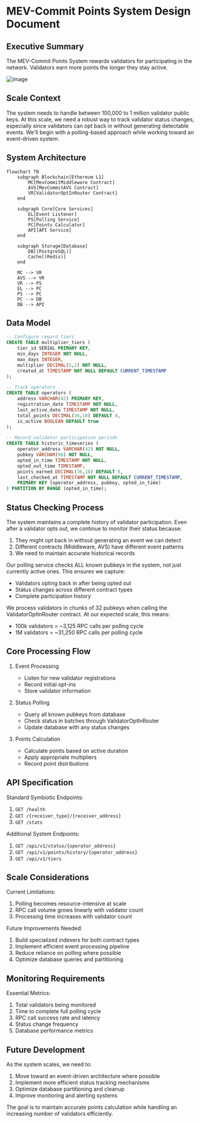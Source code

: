 # MEV-Commit Points System Design Document

## Executive Summary 
The MEV-Commit Points System rewards validators for participating in the network. Validators earn more points the longer they stay active.

![image](https://github.com/user-attachments/assets/1f53ebbc-fac8-4264-b921-64f593c2f61f)


## Scale Context
The system needs to handle between 100,000 to 1 million validator public keys. At this scale, we need a robust way to track validator status changes, especially since validators can opt back in without generating detectable events. We'll begin with a polling-based approach while working toward an event-driven system.

## System Architecture

```mermaid
flowchart TB
    subgraph Blockchain[Ethereum L1]
        MC[MevCommitMiddleware Contract]
        AVS[MevCommitAVS Contract]
        VR[ValidatorOptInRouter Contract]
    end

    subgraph Core[Core Services]
        EL[Event Listener]
        PS[Polling Service]
        PC[Points Calculator]
        API[API Service]
    end

    subgraph Storage[Database]
        DB[(PostgreSQL)]
        Cache[(Redis)]
    end

    MC --> VR
    AVS --> VR
    VR --> PS
    EL --> PC
    PS --> PC
    PC --> DB
    DB --> API
```

## Data Model

```sql
-- Configure reward tiers
CREATE TABLE multiplier_tiers (
    tier_id SERIAL PRIMARY KEY,
    min_days INTEGER NOT NULL,
    max_days INTEGER,
    multiplier DECIMAL(5,2) NOT NULL,
    created_at TIMESTAMP NOT NULL DEFAULT CURRENT_TIMESTAMP
);

-- Track operators
CREATE TABLE operators (
    address VARCHAR(42) PRIMARY KEY,
    registration_date TIMESTAMP NOT NULL,
    last_active_date TIMESTAMP NOT NULL,
    total_points DECIMAL(36,18) DEFAULT 0,
    is_active BOOLEAN DEFAULT true
);

-- Record validator participation periods
CREATE TABLE historic_timeseries (
    operator_address VARCHAR(42) NOT NULL,
    pubkey VARCHAR(98) NOT NULL,
    opted_in_time TIMESTAMP NOT NULL,
    opted_out_time TIMESTAMP,
    points_earned DECIMAL(36,18) DEFAULT 0,
    last_checked_at TIMESTAMP NOT NULL DEFAULT CURRENT_TIMESTAMP,
    PRIMARY KEY (operator_address, pubkey, opted_in_time)
) PARTITION BY RANGE (opted_in_time);
```

## Status Checking Process

The system maintains a complete history of validator participation. Even after a validator opts out, we continue to monitor their status because:
1. They might opt back in without generating an event we can detect
2. Different contracts (Middleware, AVS) have different event patterns
3. We need to maintain accurate historical records

Our polling service checks ALL known pubkeys in the system, not just currently active ones. This ensures we capture:
- Validators opting back in after being opted out
- Status changes across different contract types
- Complete participation history

We process validators in chunks of 32 pubkeys when calling the ValidatorOptInRouter contract. At our expected scale, this means:
- 100k validators = ~3,125 RPC calls per polling cycle
- 1M validators = ~31,250 RPC calls per polling cycle

## Core Processing Flow

1. Event Processing
   - Listen for new validator registrations
   - Record initial opt-ins
   - Store validator information

2. Status Polling
   - Query all known pubkeys from database
   - Check status in batches through ValidatorOptInRouter
   - Update database with any status changes

3. Points Calculation
   - Calculate points based on active duration
   - Apply appropriate multipliers
   - Record point distributions

## API Specification

Standard Symbiotic Endpoints:
1. `GET /health`
2. `GET /{receiver_type}/{receiver_address}`
3. `GET /stats`

Additional System Endpoints:
1. `GET /api/v1/status/{operator_address}`
2. `GET /api/v1/points/history/{operator_address}`
3. `GET /api/v1/tiers`

## Scale Considerations

Current Limitations:
1. Polling becomes resource-intensive at scale
2. RPC call volume grows linearly with validator count
3. Processing time increases with validator count

Future Improvements Needed:
1. Build specialized indexers for both contract types
2. Implement efficient event processing pipeline
3. Reduce reliance on polling where possible
4. Optimize database queries and partitioning

## Monitoring Requirements

Essential Metrics:
1. Total validators being monitored
2. Time to complete full polling cycle
3. RPC call success rate and latency
4. Status change frequency
5. Database performance metrics

## Future Development

As the system scales, we need to:
1. Move toward an event-driven architecture where possible
2. Implement more efficient status tracking mechanisms
3. Optimize database partitioning and cleanup
4. Improve monitoring and alerting systems

The goal is to maintain accurate points calculation while handling an increasing number of validators efficiently.